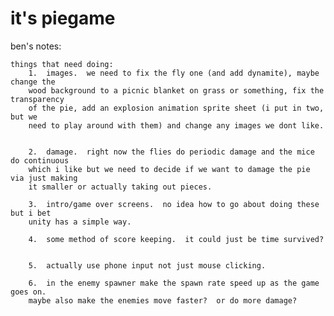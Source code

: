 it's piegame
=======

ben's notes:

	things that need doing:
		1.  images.  we need to fix the fly one (and add dynamite), maybe change the
		wood background to a picnic blanket on grass or something, fix the transparency
		of the pie, add an explosion animation sprite sheet (i put in two, but we
		need to play around with them) and change any images we dont like.

		
		2.  damage.  right now the flies do periodic damage and the mice do continuous
		which i like but we need to decide if we want to damage the pie via just making
		it smaller or actually taking out pieces. 

		3.  intro/game over screens.  no idea how to go about doing these but i bet 
		unity has a simple way.
	
		4.  some method of score keeping.  it could just be time survived?


		5.  actually use phone input not just mouse clicking.

		6.  in the enemy spawner make the spawn rate speed up as the game goes on. 
		maybe also make the enemies move faster?  or do more damage?